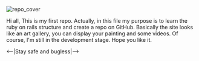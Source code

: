![repo_cover](https://user-images.githubusercontent.com/92033807/215205758-daa22277-9b74-4d06-9080-69f069f7adae.jpg)

Hi all,
This is my first repo. Actually, in this file my purpose is to learn the ruby on rails structure and create a repo on GitHub. Basically the site looks like an art gallery, you can display your painting and some videos. Of course, I'm still in the development stage. 
Hope you like it.

<--|Stay safe and bugless|-->
